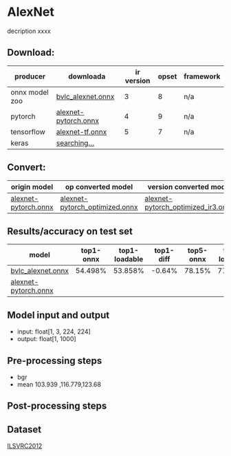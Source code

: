 # AlexNet
decription xxxx

## Download:  
producer | downloada | ir version |  opset | framework |
--- | --- | --- | --- | --- |
onnx model zoo |[bvlc_alexnet.onnx](ftp://172.16.1.15/%CA%FD%BE%DD%BC%AF%D3%EB%B1%EA%D7%BC%C4%A3%D0%CD%BF%E2/ykx%20model%20zoo/Image%20Classification/001_AlexNet/bvlc_alexnet.onnx)  | 3 | 8 | n/a |
pytorch        |[alexnet-pytorch.onnx](超链接xxx)  | 4 | 9 | n/a |
tensorflow     |[alexnet-tf.onnx](超链接xxx)  | 5 | 7 | n/a |
keras          |[searching…](超链接xxx)  |  |  |  |


## Convert: 
origin model | op converted model | version converted model |  loadable |
--- | --- | --- | --- | 
[alexnet-pytorch.onnx](超链接xxx) | [alexnet-pytorch_optimized.onnx](超链接xxx) |  [alexnet-pytorch_optimized_ir3.onnx](超链接xxx) | [alexnet-pytorch_optimized_ir3.nbdla](超链接xxx) |



## Results/accuracy on test set
model | top1-onnx | top1-loadable |  top1-diff | top5-onnx | top5-loadable| top5-diff|
--- | --- | --- | --- | --- | ---| ---|
[bvlc_alexnet.onnx](ftp://172.16.1.15/%CA%FD%BE%DD%BC%AF%D3%EB%B1%EA%D7%BC%C4%A3%D0%CD%BF%E2/ykx%20model%20zoo/Image%20Classification/001_AlexNet/bvlc_alexnet.onnx) | 54.498% | 53.858% | -0.64% | 78.15% | 77.516% | -0.63% |
[alexnet-pytorch.onnx](超链接xxx) |


## Model input and output
- input: float[1, 3, 224, 224]  
- output: float[1, 1000]


## Pre-processing steps
- bgr
- mean 103.939 ,116.779,123.68

## Post-processing steps


## Dataset
[ILSVRC2012](链接地址xxxx)



